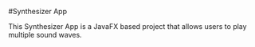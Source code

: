 #Synthesizer App

This Synthesizer App is a JavaFX based project that allows users to play multiple sound waves.
